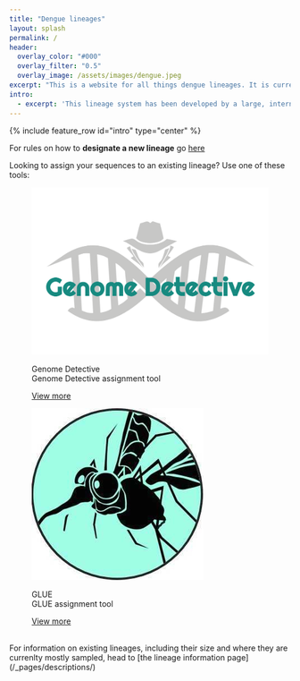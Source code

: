 ```yaml
---
title: "Dengue lineages"
layout: splash
permalink: /
header:
  overlay_color: "#000"
  overlay_filter: "0.5"
  overlay_image: /assets/images/dengue.jpeg
excerpt: "This is a website for all things dengue lineages. It is currently under construction - watch this space!"
intro: 
  - excerpt: 'This lineage system has been developed by a large, international collaboration to provide a common language to discuss important dengue virus genomic diversity, as well as provide additional spatiotemporal resolution below the genotype level. If you used information on this website, please cite [this paper]()'
---
```


{% include feature_row id="intro" type="center" %}

For rules on how to **designate a new lineage** go [here](/_pages/rules/)

Looking to assign your sequences to an existing lineage? Use one of these tools:
<div class="splash_sections" id="assignment_tools">
			<!--<div class="logo_container"><img src="assets/images/{{item.logourl}}"/></div>-->
				<figure class="effect-duke">
					<img src="assets/images/genome_detective.svg"/>
					<figcaption>
						<p>
						  Genome Detective<br>
						  <span class="duke-description">Genome Detective assignment tool</span>
						</p>
						<a href="https://www.genomedetective.com/app/typingtool/dengue/">View more</a>
					</figcaption>			
				</figure>
        <figure class="effect-duke">
					<img src="assets/images/glab.png"/>
					<figcaption>
						<p>
						  GLUE<br>
						  <span class="duke-description">GLUE assignment tool</span>
						</p>
						<a href="https://www.genomedetective.com/app/typingtool/dengue/">View more</a>
					</figcaption>			
				</figure>
	</div>

<br>
For information on existing lineages, including their size and where they are currenlty mostly sampled, head to [the lineage information page](/_pages/descriptions/)






